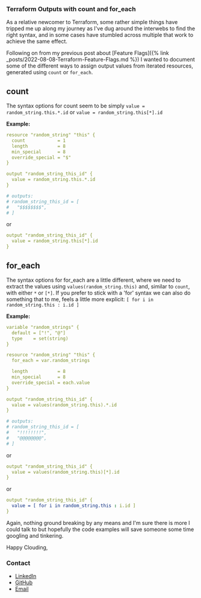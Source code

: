 ### Terraform Outputs with count and for_each
As a relative newcomer to Terraform, some rather simple things have tripped me up along my journey as I've dug around the interwebs to find the right syntax, and in some cases have stumbled across multiple that work to achieve the same effect.

Following on from my previous post about [Feature Flags]({% link _posts/2022-08-08-Terraform-Feature-Flags.md %}) I wanted to document some of the different ways to assign output values from iterated resources, generated using ```count``` or ```for_each```.

## count

The syntax options for count seem to be simply ```value = random_string.this.*.id``` or ```value = random_string.this[*].id```

**Example:**

```yaml
resource "random_string" "this" {
  count            = 1
  length           = 8
  min_special      = 8
  override_special = "$"
}

output "random_string_this_id" {
  value = random_string.this.*.id
}

# outputs:
# random_string_this_id = [
#   "$$$$$$$$",
# ]
```

or

```yaml
output "random_string_this_id" {  
  value = random_string.this[*].id
}
```


## for_each

The syntax options for for_each are a little different, where we need to extract the values using ```values(random_string.this)``` and, similar to ```count```, with either ```*``` or ```[*]```. If you prefer to stick with a 'for' syntax we can also do something that to me, feels a little more explicit: ```[ for i in random_string.this : i.id ]```

**Example:**

```yaml
variable "random_strings" {
  default = ["!", "@"]
  type    = set(string)
}

resource "random_string" "this" {
  for_each = var.random_strings

  length           = 8
  min_special      = 8
  override_special = each.value
}

output "random_string_this_id" {
  value = values(random_string.this).*.id
}

# outputs:
# random_string_this_id = [
#   "!!!!!!!!",
#   "@@@@@@@@",
# ]
```

or

```yaml
output "random_string_this_id" {
  value = values(random_string.this)[*].id
}
```

or

```yaml
output "random_string_this_id" {
  value = [ for i in random_string.this : i.id ]
}
```

Again, nothing ground breaking by any means and I'm sure there is more I could talk to but hopefully the code examples will save someone some time googling and tinkering.

Happy Clouding,

### Contact

- [LinkedIn](https://www.linkedin.com/in/adamcybersec/)<br>
- [GitHub](https://github.com/adamcybersec/)<br>
- [Email](mailto:github@adamcybersec.com)